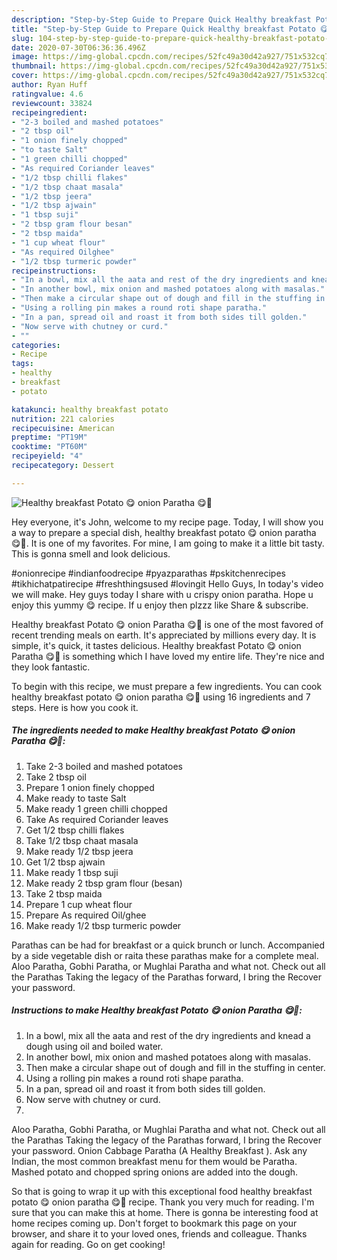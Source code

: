 ```yaml
---
description: "Step-by-Step Guide to Prepare Quick Healthy breakfast Potato 😋 onion Paratha 😋💐"
title: "Step-by-Step Guide to Prepare Quick Healthy breakfast Potato 😋 onion Paratha 😋💐"
slug: 104-step-by-step-guide-to-prepare-quick-healthy-breakfast-potato-onion-paratha
date: 2020-07-30T06:36:36.496Z
image: https://img-global.cpcdn.com/recipes/52fc49a30d42a927/751x532cq70/healthy-breakfast-potato-😋-onion-paratha-😋💐-recipe-main-photo.jpg
thumbnail: https://img-global.cpcdn.com/recipes/52fc49a30d42a927/751x532cq70/healthy-breakfast-potato-😋-onion-paratha-😋💐-recipe-main-photo.jpg
cover: https://img-global.cpcdn.com/recipes/52fc49a30d42a927/751x532cq70/healthy-breakfast-potato-😋-onion-paratha-😋💐-recipe-main-photo.jpg
author: Ryan Huff
ratingvalue: 4.6
reviewcount: 33824
recipeingredient:
- "2-3 boiled and mashed potatoes"
- "2 tbsp oil"
- "1 onion finely chopped"
- "to taste Salt"
- "1 green chilli chopped"
- "As required Coriander leaves"
- "1/2 tbsp chilli flakes"
- "1/2 tbsp chaat masala"
- "1/2 tbsp jeera"
- "1/2 tbsp ajwain"
- "1 tbsp suji"
- "2 tbsp gram flour besan"
- "2 tbsp maida"
- "1 cup wheat flour"
- "As required Oilghee"
- "1/2 tbsp turmeric powder"
recipeinstructions:
- "In a bowl, mix all the aata and rest of the dry ingredients and knead a dough using oil and boiled water."
- "In another bowl, mix onion and mashed potatoes along with masalas."
- "Then make a circular shape out of dough and fill in the stuffing in center."
- "Using a rolling pin makes a round roti shape paratha."
- "In a pan, spread oil and roast it from both sides till golden."
- "Now serve with chutney or curd."
- ""
categories:
- Recipe
tags:
- healthy
- breakfast
- potato

katakunci: healthy breakfast potato 
nutrition: 221 calories
recipecuisine: American
preptime: "PT19M"
cooktime: "PT60M"
recipeyield: "4"
recipecategory: Dessert

---
```



![Healthy breakfast Potato 😋 onion Paratha 😋💐](https://img-global.cpcdn.com/recipes/52fc49a30d42a927/751x532cq70/healthy-breakfast-potato-😋-onion-paratha-😋💐-recipe-main-photo.jpg)

Hey everyone, it's John, welcome to my recipe page. Today, I will show you a way to prepare a special dish, healthy breakfast potato 😋 onion paratha 😋💐. It is one of my favorites. For mine, I am going to make it a little bit tasty. This is gonna smell and look delicious.

#onionrecipe #indianfoodrecipe #pyazparathas #pskitchenrecipes #tikhichatpatirecipe #freshthingsused #lovingit Hello Guys, In today&#39;s video we will make. Hey guys today I share with u crispy onion paratha. Hope u enjoy this yummy 😋 recipe. If u enjoy then plzzz like Share &amp; subscribe.

Healthy breakfast Potato 😋 onion Paratha 😋💐 is one of the most favored of recent trending meals on earth. It's appreciated by millions every day. It is simple, it's quick, it tastes delicious. Healthy breakfast Potato 😋 onion Paratha 😋💐 is something which I have loved my entire life. They're nice and they look fantastic.


To begin with this recipe, we must prepare a few ingredients. You can cook healthy breakfast potato 😋 onion paratha 😋💐 using 16 ingredients and 7 steps. Here is how you cook it.

<!--inarticleads1-->

##### The ingredients needed to make Healthy breakfast Potato 😋 onion Paratha 😋💐:

1. Take 2-3 boiled and mashed potatoes
1. Take 2 tbsp oil
1. Prepare 1 onion finely chopped
1. Make ready to taste Salt
1. Make ready 1 green chilli chopped
1. Take As required Coriander leaves
1. Get 1/2 tbsp chilli flakes
1. Take 1/2 tbsp chaat masala
1. Make ready 1/2 tbsp jeera
1. Get 1/2 tbsp ajwain
1. Make ready 1 tbsp suji
1. Make ready 2 tbsp gram flour (besan)
1. Take 2 tbsp maida
1. Prepare 1 cup wheat flour
1. Prepare As required Oil/ghee
1. Make ready 1/2 tbsp turmeric powder


Parathas can be had for breakfast or a quick brunch or lunch. Accompanied by a side vegetable dish or raita these parathas make for a complete meal. Aloo Paratha, Gobhi Paratha, or Mughlai Paratha and what not. Check out all the Parathas Taking the legacy of the Parathas forward, I bring the Recover your password. 

<!--inarticleads2-->

##### Instructions to make Healthy breakfast Potato 😋 onion Paratha 😋💐:

1. In a bowl, mix all the aata and rest of the dry ingredients and knead a dough using oil and boiled water.
1. In another bowl, mix onion and mashed potatoes along with masalas.
1. Then make a circular shape out of dough and fill in the stuffing in center.
1. Using a rolling pin makes a round roti shape paratha.
1. In a pan, spread oil and roast it from both sides till golden.
1. Now serve with chutney or curd.
1. 


Aloo Paratha, Gobhi Paratha, or Mughlai Paratha and what not. Check out all the Parathas Taking the legacy of the Parathas forward, I bring the Recover your password. Onion Cabbage Paratha (A Healthy Breakfast ). Ask any Indian, the most common breakfast menu for them would be Paratha. Mashed potato and chopped spring onions are added into the dough. 

So that is going to wrap it up with this exceptional food healthy breakfast potato 😋 onion paratha 😋💐 recipe. Thank you very much for reading. I'm sure that you can make this at home. There is gonna be interesting food at home recipes coming up. Don't forget to bookmark this page on your browser, and share it to your loved ones, friends and colleague. Thanks again for reading. Go on get cooking!

